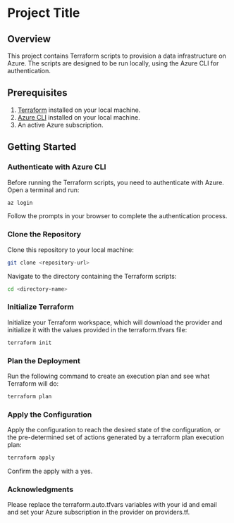 # Project Title

## Overview
This project contains Terraform scripts to provision a data infrastructure on Azure. The scripts are designed to be run locally, using the Azure CLI for authentication.

## Prerequisites
1. [Terraform](https://www.terraform.io/downloads.html) installed on your local machine.
2. [Azure CLI](https://docs.microsoft.com/en-us/cli/azure/install-azure-cli) installed on your local machine.
3. An active Azure subscription.

## Getting Started

### Authenticate with Azure CLI
Before running the Terraform scripts, you need to authenticate with Azure. Open a terminal and run:

```bash
az login
```

Follow the prompts in your browser to complete the authentication process.

### Clone the Repository
Clone this repository to your local machine:

```bash
git clone <repository-url>
```

Navigate to the directory containing the Terraform scripts:

```bash
cd <directory-name>
```

### Initialize Terraform
Initialize your Terraform workspace, which will download the provider and initialize it with the values provided in the terraform.tfvars file:

```bash
terraform init
```

### Plan the Deployment
Run the following command to create an execution plan and see what Terraform will do:

```bash
terraform plan
```

### Apply the Configuration
Apply the configuration to reach the desired state of the configuration, or the pre-determined set of actions generated by a terraform plan execution plan:

```bash
terraform apply
```
Confirm the apply with a yes.

### Acknowledgments
Please replace the terraform.auto.tfvars variables with your id and email and set your Azure subscription in the provider on providers.tf.
